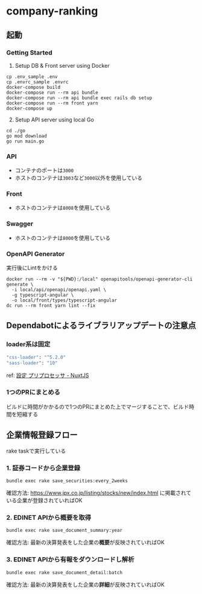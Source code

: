 # company-ranking

## 起動

### Getting Started

1. Setup DB & Front server using Docker
```
cp .env_sample .env
cp .envrc_sample .envrc
docker-compose build
docker-compose run --rm api bundle
docker-compose run --rm api bundle exec rails db setup
docker-compose run --rm front yarn
docker-compose up
```

2. Setup API server using local Go

```
cd ./go
go mod download
go run main.go
```

### API

- コンテナのポートは`3000`
- ホストのコンテナは`3003`など`3000`以外を使用している

### Front

- ホストのコンテナは`8008`を使用している

### Swagger

- ホストのコンテナは`8000`を使用している


### OpenAPI Generator

実行後にLintをかける

```
docker run --rm -v "${PWD}:/local" openapitools/openapi-generator-cli generate \
  -i local/api/openapi/openapi.yaml \
  -g typescript-angular \
  -o local/front/types/typescript-angular
dc run --rm front yarn lint --fix
```

## Dependabotによるライブラリアップデートの注意点

### loader系は固定

```bash
"css-loader": "^5.2.0"
"sass-loader": "10"
```

ref: [設定 プリプロセッサ - NuxtJS](https://ja.nuxtjs.org/docs/2.x/features/configuration)

### 1つのPRにまとめる

ビルドに時間がかかるので1つのPRにまとめた上でマージすることで、ビルド時間を短縮する

## 企業情報登録フロー

rake taskで実行している

### 1. 証券コードから企業登録

```
bundle exec rake save_securities:every_2weeks
```

確認方法: https://www.jpx.co.jp/listing/stocks/new/index.html に掲載されている企業が登録されていればOK

### 2. EDINET APIから概要を取得

```
bundle exec rake save_document_summary:year
```

確認方法: 最新の決算発表をした企業の**概要**が反映されていればOK

### 3. EDINET APIから有報をダウンロードし解析

```
bundle exec rake save_document_detail:batch
```

確認方法: 最新の決算発表をした企業の**詳細**が反映されていればOK
